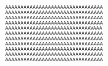 AAAAAAAAAAAAAAAAAAAAAAAAAAAAAAAA
AAAAAAAAAAAAAAAAAAAAAAAAAAAAAAAA
AAAAAAAAAAAAAAAAAAAAAAAAAAAAAAAA
AAAAAAAAAAAAAAAAAAAAAAAAAAAAAAAA
AAAAAAAAAAAAAAAAAAAAAAAAAAAAVAAA
AAAAAAAAAAAAAAAAAAAAAAAAAAAAAAAA
AAAAAAAAAAAAAAAAAAAAAAAAAAAAAAAA
AAAAAAAAAAAAAAAAAAAAAAAAAAAAAAAA
AAAAAAAAAAAAAAAAAAAAAAAAAAAAAAAA
AAAAAAAAAAAAAAAAAAAAAAAAAAAAAAAA
AAAAAAAAAAAAAAAAAAAAAAAAAAAAAAAA
